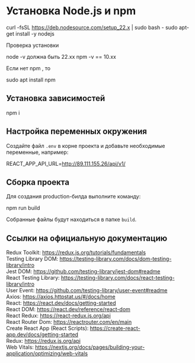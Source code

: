 # Установка Node.js и npm

  curl -fsSL https://deb.nodesource.com/setup_22.x | sudo bash -
  sudo apt-get install -y nodejs

  Проверка установки

  node -v должна быть 22.хх
  npm -v == 10.хх

  Если нет npm , то

  sudo apt install npm

## Установка зависимостей

  npm i

## Настройка переменных окружения

Создайте файл `.env` в корне проекта и добавьте необходимые переменные, например:

REACT_APP_API_URL=http://89.111.155.26/api/v1/

## Сборка проекта

Для создания production-билда выполните команду:

npm run build

Собранные файлы будут находиться в папке `build`.

## Ссылки на официальную документацию

Redux Toolkit: https://redux.js.org/tutorials/fundamentals  
Testing Library DOM: https://testing-library.com/docs/dom-testing-library/intro  
Jest DOM: https://github.com/testing-library/jest-dom#readme  
React Testing Library: https://testing-library.com/docs/react-testing-library/intro  
User Event: https://github.com/testing-library/user-event#readme  
Axios: https://axios.httpstat.us/#/docs/home  
React: https://react.dev/docs/getting-started  
React DOM: https://react.dev/reference/react-dom  
React Redux: https://react-redux.js.org/api  
React Router Dom: https://reactrouter.com/en/main  
Create React App (React Scripts): https://create-react-app.dev/docs/getting-started  
Redux: https://redux.js.org/api  
Web Vitals: https://nextjs.org/docs/pages/building-your-application/optimizing/web-vitals
